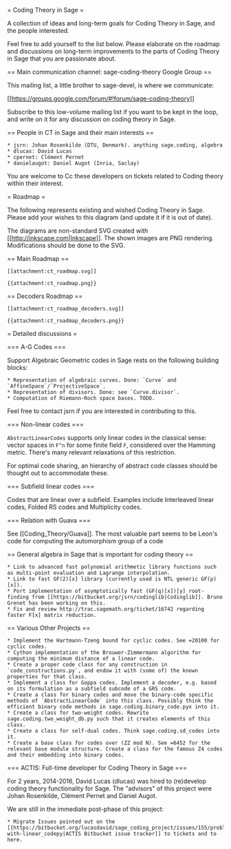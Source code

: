 = Coding Theory in Sage =

A collection of ideas and long-term goals for Coding Theory in Sage, and the people interested.

Feel free to add yourself to the list below. Please elaborate on the roadmap and
discussions on long-term improvements to the parts of Coding Theory in Sage that
you are passionate about.

== Main communication channel: sage-coding-theory Google Group ==

This mailing list, a little brother to sage-devel, is where we communicate:

[[https://groups.google.com/forum/#!forum/sage-coding-theory]]

Subscribe to this low-volume mailing list if you want to be kept in the loop,
and write on it for any discussion on coding theory in Sage.


== People in CT in Sage and their main interests ==

    * jsrn: Johan Rosenkilde (DTU, Denmark). anything sage.coding, algebra
    * dlucas: David Lucas
    * cpernet: Clément Pernet
    * danielaugot: Daniel Augot (Inria, Saclay)

You are welcome to Cc these developers on tickets related to Coding theory
within their interest.



= Roadmap =

The following represents existing and wished Coding Theory in Sage. Please add
your wishes to this diagram (and update it if it is out of date).

The diagrams are non-standard SVG created with [[http://inkscape.com|Inkscape]]. The shown images are PNG rendering. Modifications should be done to the SVG.

== Main Roadmap ==

    [[attachment:ct_roadmap.svg]]

    {{attachment:ct_roadmap.png}}

== Decoders Roadmap ==

    [[attachment:ct_roadmap_decoders.svg]]

    {{attachment:ct_roadmap_decoders.png}}

= Detailed discussions =

=== A-G Codes ===

Support Algebraic Geometric codes in Sage rests on the following building blocks:

    * Representation of algebraic curves. Done: `Curve` and `AffineSpace`/`ProjectiveSpace`.
    * Representation of divisors. Done: see `Curve.divisor`.
    * Computation of Riemann-Roch space bases. TODO.

Feel free to contact jsrn if you are interested in contributing to this.

=== Non-linear codes ===

`AbstractLinearCodes` supports only linear codes in the classical sense: vector
spaces in `F^n` for some finite field `F`, considered over the Hamming metric.
There's many relevant relaxations of this restriction.

For optimal code sharing, an hierarchy of abstract code classes should be
thought out to accommodate these.


=== Subfield linear codes ===

Codes that are linear over a subfield. Examples include Interleaved linear
codes, Folded RS codes and Multiplicity codes.


=== Relation with Guava ===

See [[Coding_Theory/Guava]]. The most valuable part seems to be Leon's code for computing the automorphism group of a code


== General algebra in Sage that is important for coding theory ==

    * Link to advanced fast polynomial arithmetic library functions such as multi-point evaluation and Lagrange interpolation.
    * Link to fast GF(2)[x] library (currently used is NTL generic GF(p)[x]).
    * Port implementation of asymptotically fast (GF(q)[x])[y] root-finding from [[https://bitbucket.org/jsrn/codinglib|Codinglib]]. Bruno Grenet has been working on this.
    * Fix and review http://trac.sagemath.org/ticket/16742 regarding faster F[x] matrix reduction.


== Various Other Projects ==

    * Implement the Hartmann-Tzeng bound for cyclic codes. See =20100 for cyclic codes.
    * Cython implementation of the Brouwer-Zimmermann algorithm for computing the minimum distance of a linear code.
    * Create a proper code class for any construction in `code_constructions.py`, and endow it with (some of) the known properties for that class.
    * Implement a class for Goppa codes. Implement a decoder, e.g. based on its formulation as a subfield subcode of a GRS code.
    * Create a class for binary codes and move the binary-code specific methods of `AbstractLinearCode` into this class. Possibly think the efficient binary code methods in sage.coding.binary_code.pyx into it.
    * Create a class for two-weight codes. Rewrite sage.coding.two_weight_db.py such that it creates elements of this class.
    * Create a class for self-dual codes. Think sage.coding.sd_codes into it.
    * Create a base class for codes over (ZZ mod N). See =6452 for the relevant base module structure. Create a class for the famous Z4 codes and their embedding into binary codes.


=== ACTIS: Full-time developer for Coding Theory in Sage ===

For 2 years, 2014-2016, David Lucas (dlucas) was hired to (re)develop coding
theory functionality for Sage. The "advisors" of this project were Johan
Rosenkilde, Clément Pernet and Daniel Augot.

We are still in the immediate post-phase of this project:

    * Migrate Issues pointed out on the [[https://bitbucket.org/lucasdavid/sage_coding_project/issues/155/problems-with-linear_codepy|ACTIS Bitbucket issue tracker]] to tickets and to here.


  
